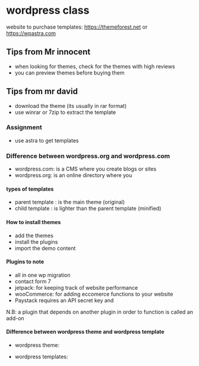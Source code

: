 # wordpress class

website to purchase templates: <https://themeforest.net>
or <https://wpastra.com>

## Tips from Mr innocent

- when looking for themes, check for the themes with high reviews
- you can preview themes before buying them 

## Tips from mr david

- download the theme (its usually in rar format)
- use winrar or 7zip to extract the template

### Assignment

- use astra to get templates

### Difference between wordpress.org and wordpress.com

- wordpress.com: is a CMS where you create blogs or sites
- wordpress.org: is an online directory where you 

#### types of templates

- parent template : is the main theme (original)
- child template : is lighter than the parent template (minified)

#### How to install themes

- add the themes
- install the plugins
- import the demo content

#### Plugins to note

- all in one wp migration
- contact form 7
- jetpack: for keeping track of website performance
- wooCommerce: for adding eccomerce functions to your website
- Paystack requires an API secret key and 

N.B: a plugin that depends on another plugin in order to function is called an add-on

#### Difference between wordpress theme and wordpress template

- wordpress theme:

- wordpress templates:
